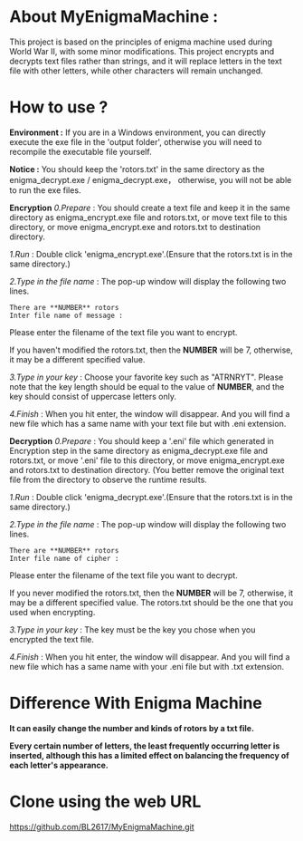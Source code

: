 # About MyEnigmaMachine :
This project is based on the principles of enigma machine used during World War II, with some minor modifications. This project encrypts and decrypts text files rather than strings, and it will replace letters in the text file with other letters, while other characters will remain unchanged.

# How to use ?
**Environment :** 
If you are in a Windows environment, you can directly execute the exe file in the 'output folder', otherwise you will need to recompile the executable file yourself.
  
**Notice :** 
You should keep the 'rotors.txt' in the same directory as the enigma_decrypt.exe / enigma_decrypt.exe， otherwise, you will not be able to run the exe files.
    
**Encryption**
*0.Prepare* : You should create a text file and keep it in the same directory as enigma_encrypt.exe file and rotors.txt, or move text file to this directory, or move enigma_encrypt.exe and rotors.txt to destination directory. 


*1.Run* : Double click 'enigma_encrypt.exe'.(Ensure that the rotors.txt is in the same directory.)


*2.Type in the file name* : The pop-up window will display the following two lines. 
```
There are **NUMBER** rotors 
Inter file name of message :
```
Please enter the filename of the text file you want to encrypt.

If you haven't modified the rotors.txt, then the **NUMBER** will be 7, otherwise, it may be a different specified value.


*3.Type in your key* : Choose your favorite key such as "ATRNRYT". Please note that the key length should be equal to the value of **NUMBER**, and the key should consist of uppercase letters only.


*4.Finish* : When you hit enter, the window will disappear. And you will find a new file which has a same name with your text file but with .eni extension.

    
  **Decryption**
*0.Prepare* : You should keep a '.eni' file which generated in Encryption step in the same directory as enigma_decrypt.exe file and rotors.txt, or move '.eni' file to this directory, or move enigma_encrypt.exe and rotors.txt to destination directory. (You better remove the original text file from the directory to observe the runtime results.


*1.Run* : Double click 'enigma_decrypt.exe'.(Ensure that the rotors.txt is in the same directory.)


*2.Type in the file name* : The pop-up window will display the following two lines. 
```
There are **NUMBER** rotors 
Inter file name of cipher :
```
Please enter the filename of the text file you want to decrypt.

If you never modified the rotors.txt, then the **NUMBER** will be 7, otherwise, it may be a different specified value. The rotors.txt should be the one that you used when encrypting.


*3.Type in your key* : The key must be the key you chose when you encrypted the text file.


*4.Finish* : When you hit enter, the window will disappear. And you will find a new file which has a same name with your .eni file but with .txt extension.

# Difference With Enigma Machine

**It can easily change the number and kinds of rotors by a txt file.**

**Every certain number of letters, the least frequently occurring letter is inserted, although this has a limited effect on balancing the frequency of each letter's appearance.**

# Clone using the web URL

https://github.com/BL2617/MyEnigmaMachine.git
